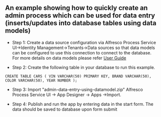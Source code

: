 
## An example showing how to quickly create an admin process which can be used for data entry (inserts/updates into database tables using data models)


*	Step 1:	Create a data source configuration via Alfresco Process Service UI->Identity Management->Tenants->Data sources so that data models can be configured to use this connection to connect to the database. For more details on data models please refer [User Guide](http://docs.alfresco.com/process-services1.6/topics/data_models.html)

* 	Step 2: Create the following table in your database to run this example.

```
CREATE TABLE CARS ( VIN VARCHAR(50) PRIMARY KEY, BRAND VARCHAR(50), COLOR VARCHAR(50), YEAR NUMBER );
```
*	Step 3: Import "admin-data-entry-using-datamodel.zip" Alfresco Process Service UI -> App Designer -> Apps ->Import. 

* 	Step 4: Publish and run the app by entering data in the start form. The data should be saved to database upon form submit


